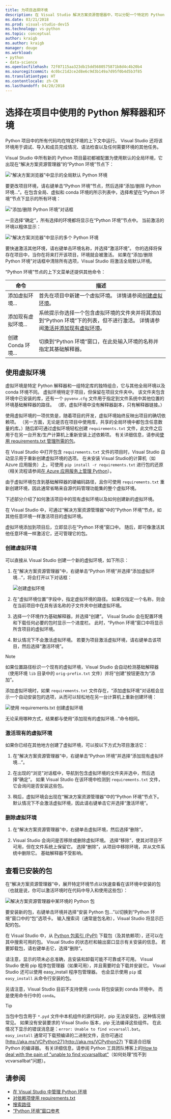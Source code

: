 ```yaml
---
title: 为项目选择环境
description: 在 Visual Studio 解决方案资源管理器中，可以分配一个特定的 Python 解释器（环境）以始终用于任何给定项目，忽略默认环境。 还可以创建和管理虚拟环境。
ms.date: 03/21/2018
ms.prod: visual-studio-dev15
ms.technology: vs-python
ms.topic: conceptual
author: kraigb
ms.author: kraigb
manager: douge
ms.workload:
- python
- data-science
ms.openlocfilehash: 72f07115aa323db15dd5680575871b8d4c4b20b4
ms.sourcegitcommit: 4c0bc21d2ce2d8e6c9d3b149a7d95f0b4d5b3f85
ms.translationtype: HT
ms.contentlocale: zh-CN
ms.lasthandoff: 04/20/2018
---
```

# <a name="selecting-a-python-interpreter-and-environment-for-use-in-a-project"></a>选择在项目中使用的 Python 解释器和环境

Python 项目中的所有代码均在特定环境的上下文中运行。 Visual Studio 还将该环境用于调试、导入和成员完成情况、语法检查以及任何需要环境的其他任务。

Visual Studio 中所有新的 Python 项目最初都被配置为使用默认的全局环境，它出现在“解决方案资源管理器”的“Python 环境”节点下：

![“解决方案浏览器”中显示的全局默认 Python 环境](media/environments-project.png)

要更改项目环境，请右键单击“Python 环境”节点，然后选择“添加/删除 Python 环境...”。在包含全局、虚拟和 conda 环境的所示列表中，选择希望在“Python 环境”节点下显示的所有环境：

![“添加/删除 Python 环境”对话框](media/environments-add-remove.png)

一旦选择“确定”，所有选择的环境都将显示在“Python 环境”节点中。 当前激活的环境以粗体显示：

![“解决方案浏览器”中显示的多个 Python 环境](media/environments-project-multiple.png)

要快速激活其他环境，请右键单击环境名称，并选择“激活环境”。 你的选择将保存在项目中，当你在将来打开该项目，环境就会被激活。 如果在“添加/删除 Python 环境”对话框中清除所有选项，Visual Studio 将激活全局默认环境。

“Python 环境”节点的上下文菜单还提供其他命令：

| 命令 | 描述 |
| --- | --- |
| 添加虚拟环境... | 首先在项目中新建一个虚拟环境。 详情请参阅[创建虚拟环境](#create-a-virtual-environment)。 |
| 添加现有虚拟环境... | 系统提示你选择一个包含虚拟环境的文件夹并将其添加到“Python 环境”下的列表，但不进行激活。 详情请参阅[激活并添加现有虚拟环境](#activate-an-existing-virtual-environment)。 |
| 创建 Conda 环境... | 切换到“Python 环境”窗口，在此处输入环境的名称并指定其基础解释器。 |

## <a name="using-virtual-environments"></a>使用虚拟环境

虚拟环境是特定 Python 解释器和一组特定库的独特组合，它与其他全局环境以及 conda 环境不同。 虚拟环境特定于项目，但保留在项目文件夹中。 该文件夹包含环境中已安装的库，还有一个 `pyvenv.cfg` 文件用于指定到文件系统中其他位置的环境基础解释器的路径。 （即，虚拟环境中没有解释器副本，只有解释器链接。） 

使用虚拟环境的一项优势是，随着项目的开发，虚拟环境始终反映出项目的确切依赖项。 （另一方面，无论是否在项目中使用库，共享的全局环境中都包含任意数量的库。）随后即可通过虚拟环境轻松创建 `requirements.txt` 文件，此文件之后用于在另一台开发/生产计算机上重新安装上述依赖项。 有关详细信息，请参阅[使用 requirements.txt 管理所需的包](managing-required-packages-with-requirements-txt.md)。

在 Visual Studio 中打开包含 `requirements.txt` 文件的项目时，Visual Studio 自动显示用于重新创建虚拟环境的选项。 在未安装 Visual Studio的计算机（如 Azure 应用服务）上，可使用 `pip install -r requirements.txt` 进行包的还原（相关流程请参阅[在 Azure 应用服务上管理 Python](managing-python-on-azure-app-service.md)）。

由于虚拟环境包含到基础解释器的硬编码路径，且你可使用 `requirements.txt` 重新创建环境，因此通常省略来自源代码管理功能集的整个虚拟环境。

下述部分介绍了如何激活项目中的现有虚拟环境以及如何创建新的虚拟环境。

在 Visual Studio 中，可通过“解决方案资源管理器”中的“Python 环境”节点，如其他任意环境一样激活项目的虚拟环境。

虚拟环境添加到项目后，立即显示在“Python 环境”窗口中。 随后，即可像激活其他任意环境一样激活它，还可管理它的包。

### <a name="create-a-virtual-environment"></a>创建虚拟环境

可以直接从 Visual Studio 创建一个新的虚拟环境，如下所示：

1. 在“解决方案资源管理器”中，右键单击“Python 环境”并选择“添加虚拟环境...”，将会打开以下对话框：

    ![创建虚拟环境](media/environments-add-virtual-1.png)

1. 在“虚拟环境位置”字段中，指定虚拟环境的路径。 如果仅指定一个名称，则会在当前项目中在具有该名称的子文件夹中创建虚拟环境。

1. 选择一个环境作为基础解释器，并选择“创建”。 Visual Studio 会在配置环境和下载任何必要的包时显示一个进度栏。 此时，“Python 环境”窗口中将显示所含项目的虚拟环境。

1. 默认情况下不会激活虚拟环境。 若要为项目激活虚拟环境，请右键单击该项目，然后选择“激活环境”。

> [!Note]
> 如果位置路径标识一个现有的虚拟环境，Visual Studio 会自动检测基础解释器（使用环境 `lib` 目录中的 `orig-prefix.txt` 文件）并将“创建”按钮更改为“添加”。
>
> 添加虚拟环境时，如果 `requirements.txt` 文件存在，“添加虚拟环境”对话框会显示一个自动安装包的选项，从而可以轻松地在另一台计算机上重新创建环境：
>
> ![使用 requirements.txt 创建虚拟环境](media/environments-requirements-txt.png)
>
> 无论采用哪种方式，结果都与使用“添加现有的虚拟环境…”命令相同。

### <a name="activate-an-existing-virtual-environment"></a>激活现有的虚拟环境

如果你已经在其他地方创建了虚拟环境，可以按以下方式为项目激活它：

1. 在“解决方案资源管理器”中，右键单击“Python 环境”并选择“添加现有虚拟环境...”。

1. 在出现的“浏览”对话框中，导航到包含虚拟环境的文件夹并选中，然后选择“确定”。 如果 Visual Studio 在该环境中检测到 `requirements.txt` 文件，它会询问是否安装这些包。

1. 稍后，虚拟环境会出现在“解决方案资源管理器”中的“Python 环境”节点下。 默认情况下不会激活虚拟环境，因此请右键单击它并选择“激活环境”。

### <a name="remove-a-virtual-environment"></a>删除虚拟环境

1. 在“解决方案资源管理器”中，右键单击虚拟环境，然后选择“删除”。

1. Visual Studio 会询问是否移除或删除虚拟环境。 选择“移除”，使其对项目不可用，但在文件系统上保留它。 选择“删除”，从项目中移除环境，并从文件系统中删除它。 基础解释器不受影响。

## <a name="view-installed-packages"></a>查看已安装的包

在“解决方案资源管理器”中，展开特定环境节点以快速查看在该环境中安装的包（也就是说，你可以激活环境时在代码中导入和使用这些包）：

![解决方案资源管理器中某环境的 Python 包](media/environments-installed-packages.png)

要安装新的包，右键单击环境并选择“安装 Python 包…”以切换到“Python 环境”窗口中的“包”选项卡。 输入搜索词（通常是包名称），Visual Studio 将显示匹配的包。

在 Visual Studio 中，从 [Python 包索引 (PyPI)](https://pypi.org) 下载包（及其依赖项），还可以在其中搜索可用的包。 Visual Studio 的状态栏和输出窗口显示有关安装的信息。 若要卸载包，请右键单击它，选择“删除”。

请注意，显示的项未必总准确，且安装和卸载可能不可靠或不可用。 Visual Studio 使用 pip 程序包管理器（如果可用），并且需要时会下载并安装它。 Visual Studio 还可以使用 easy_install 程序包管理器。 也会显示使用 `pip` 或 `easy_install` 从命令行安装的包。

另请注意，Visual Studio 目前不支持使用 `conda` 将包安装到 conda 环境中。 而是使用命令行中的 `conda`。

> [!Tip]
> 当包中包含用于 `*.pyd` 文件中本机组件的源代码时，pip 无法安装包，这种情况很常见。 如果没有安装要求的 Visual Studio 版本，pip 无法编译这些组件。 在此情况下显示的错误消息是：`error: Unable to find vcvarsall.bat`。 `easy_install` 通常可下载预编译的二进制文件，且你可通过 [http://aka.ms/VCPython27](http://aka.ms/VCPython27) 下载适合旧版 Python 的编译器。 有关详细信息，请参阅 Python 工具团队博客上的[How to deal with the pain of "unable to find vcvarsallbat"](https://blogs.msdn.microsoft.com/pythonengineering/2016/04/11/unable-to-find-vcvarsall-bat/)（如何处理“找不到 vcvarsallbat”问题）。

## <a name="see-also"></a>请参阅

- [在 Visual Studio 中管理 Python 环境](managing-python-environments-in-visual-studio.md)
- [对依赖项使用 requirements.txt](managing-required-packages-with-requirements-txt.md)
- [搜索路径](search-paths.md)
- [“Python 环境”窗口参考](python-environments-window-tab-reference.md)